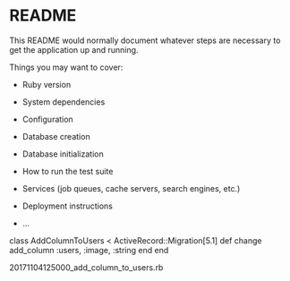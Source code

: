 # README

This README would normally document whatever steps are necessary to get the
application up and running.

Things you may want to cover:

* Ruby version

* System dependencies

* Configuration

* Database creation

* Database initialization

* How to run the test suite

* Services (job queues, cache servers, search engines, etc.)

* Deployment instructions

* ...


class AddColumnToUsers < ActiveRecord::Migration[5.1]
  def change
    add_column :users, :image, :string
  end
end


20171104125000_add_column_to_users.rb